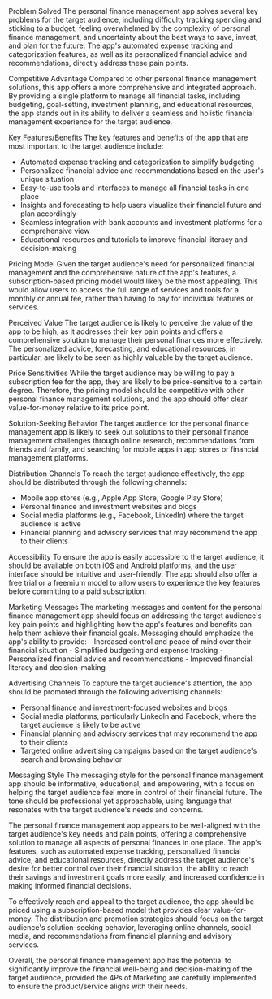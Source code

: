 <product>
Problem Solved
The personal finance management app solves several key problems for the target audience, including difficulty tracking spending and sticking to a budget, feeling overwhelmed by the complexity of personal finance management, and uncertainty about the best ways to save, invest, and plan for the future. The app's automated expense tracking and categorization features, as well as its personalized financial advice and recommendations, directly address these pain points.

Competitive Advantage
Compared to other personal finance management solutions, this app offers a more comprehensive and integrated approach. By providing a single platform to manage all financial tasks, including budgeting, goal-setting, investment planning, and educational resources, the app stands out in its ability to deliver a seamless and holistic financial management experience for the target audience.

Key Features/Benefits
The key features and benefits of the app that are most important to the target audience include:
- Automated expense tracking and categorization to simplify budgeting
- Personalized financial advice and recommendations based on the user's unique situation
- Easy-to-use tools and interfaces to manage all financial tasks in one place
- Insights and forecasting to help users visualize their financial future and plan accordingly
- Seamless integration with bank accounts and investment platforms for a comprehensive view
- Educational resources and tutorials to improve financial literacy and decision-making
</product>

<price>
Pricing Model
Given the target audience's need for personalized financial management and the comprehensive nature of the app's features, a subscription-based pricing model would likely be the most appealing. This would allow users to access the full range of services and tools for a monthly or annual fee, rather than having to pay for individual features or services.

Perceived Value
The target audience is likely to perceive the value of the app to be high, as it addresses their key pain points and offers a comprehensive solution to manage their personal finances more effectively. The personalized advice, forecasting, and educational resources, in particular, are likely to be seen as highly valuable by the target audience.

Price Sensitivities
While the target audience may be willing to pay a subscription fee for the app, they are likely to be price-sensitive to a certain degree. Therefore, the pricing model should be competitive with other personal finance management solutions, and the app should offer clear value-for-money relative to its price point.
</price>

<place>
Solution-Seeking Behavior
The target audience for the personal finance management app is likely to seek out solutions to their personal finance management challenges through online research, recommendations from friends and family, and searching for mobile apps in app stores or financial management platforms.

Distribution Channels
To reach the target audience effectively, the app should be distributed through the following channels:
- Mobile app stores (e.g., Apple App Store, Google Play Store)
- Personal finance and investment websites and blogs
- Social media platforms (e.g., Facebook, LinkedIn) where the target audience is active
- Financial planning and advisory services that may recommend the app to their clients

Accessibility
To ensure the app is easily accessible to the target audience, it should be available on both iOS and Android platforms, and the user interface should be intuitive and user-friendly. The app should also offer a free trial or a freemium model to allow users to experience the key features before committing to a paid subscription.
</place>

<promotion>
Marketing Messages
The marketing messages and content for the personal finance management app should focus on addressing the target audience's key pain points and highlighting how the app's features and benefits can help them achieve their financial goals. Messaging should emphasize the app's ability to provide:
- Increased control and peace of mind over their financial situation
- Simplified budgeting and expense tracking
- Personalized financial advice and recommendations
- Improved financial literacy and decision-making

Advertising Channels
To capture the target audience's attention, the app should be promoted through the following advertising channels:
- Personal finance and investment-focused websites and blogs
- Social media platforms, particularly LinkedIn and Facebook, where the target audience is likely to be active
- Financial planning and advisory services that may recommend the app to their clients
- Targeted online advertising campaigns based on the target audience's search and browsing behavior

Messaging Style
The messaging style for the personal finance management app should be informative, educational, and empowering, with a focus on helping the target audience feel more in control of their financial future. The tone should be professional yet approachable, using language that resonates with the target audience's needs and concerns.
</promotion>

<summary>
The personal finance management app appears to be well-aligned with the target audience's key needs and pain points, offering a comprehensive solution to manage all aspects of personal finances in one place. The app's features, such as automated expense tracking, personalized financial advice, and educational resources, directly address the target audience's desire for better control over their financial situation, the ability to reach their savings and investment goals more easily, and increased confidence in making informed financial decisions.

To effectively reach and appeal to the target audience, the app should be priced using a subscription-based model that provides clear value-for-money. The distribution and promotion strategies should focus on the target audience's solution-seeking behavior, leveraging online channels, social media, and recommendations from financial planning and advisory services.

Overall, the personal finance management app has the potential to significantly improve the financial well-being and decision-making of the target audience, provided the 4Ps of Marketing are carefully implemented to ensure the product/service aligns with their needs.
</summary>